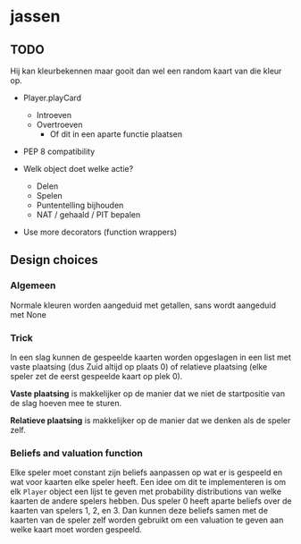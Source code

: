 # jassen

## TODO
Hij kan kleurbekennen maar gooit dan wel een random kaart van die kleur op.

* Player.playCard
    * Introeven
    * Overtroeven
        * Of dit in een aparte functie plaatsen

* PEP 8 compatibility

* Welk object doet welke actie?
    * Delen
    * Spelen
    * Puntentelling bijhouden
    * NAT / gehaald / PIT bepalen

* Use more decorators (function wrappers)


## Design choices
### Algemeen
Normale kleuren worden aangeduid met getallen, sans wordt aangeduid met None

### Trick
In een slag kunnen de gespeelde kaarten worden opgeslagen in een list met vaste plaatsing (dus Zuid altijd op plaats 0) of relatieve plaatsing (elke speler zet de eerst gespeelde kaart op plek 0).

**Vaste plaatsing** is makkelijker op de manier dat we niet de startpositie van de slag hoeven mee te sturen.

**Relatieve plaatsing** is makkelijker op de manier dat we denken als de speler zelf.


### Beliefs and valuation function
Elke speler moet constant zijn beliefs aanpassen op wat er is gespeeld en wat voor kaarten elke speler heeft. Een idee om dit te implementeren is om elk `Player` object een lijst te geven met probability distributions van welke kaarten de andere spelers hebben. Dus speler 0 heeft aparte beliefs over de kaarten van spelers 1, 2, en 3.
Dan kunnen deze beliefs samen met de kaarten van de speler zelf worden gebruikt om een valuation te geven aan welke kaart moet worden gespeeld.
